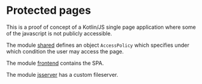 # Protected pages

This is a proof of concept of a Kotlin/JS single page application where some of
the javascript is not publicly accessible.

The module [shared](./shared) defines an object `AccessPolicy` which
specifies under which condition the user may access the page.

The module [frontend](./frontend) contains the SPA.

The module [jsserver](./jsserver) has a custom fileserver.
